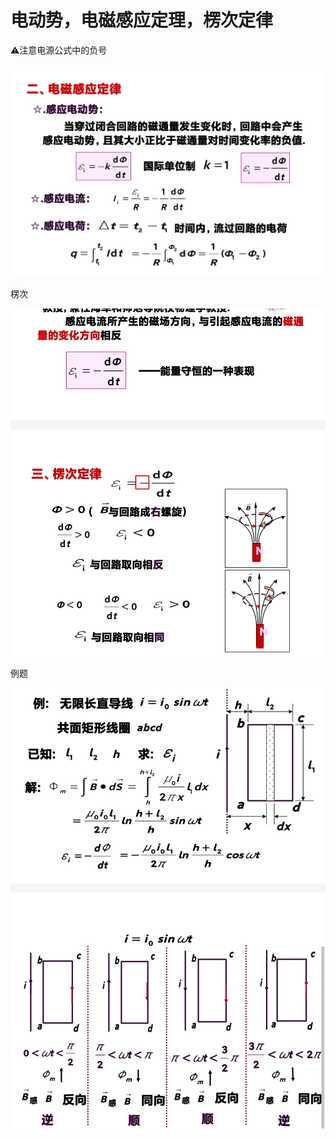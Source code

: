 # 电动势，电磁感应定理，楞次定律

⚠️注意电源公式中的负号

![Screenshot_2022-10-18-08-43-49-972-edit_cn.wps.moffice_eng.jpg](%E7%94%B5%E5%8A%A8%E5%8A%BF%EF%BC%8C%E7%94%B5%E7%A3%81%E6%84%9F%E5%BA%94%E5%AE%9A%E7%90%86%EF%BC%8C%E6%A5%9E%E6%AC%A1%E5%AE%9A%E5%BE%8B%20a63f931e5a0d4b5ba215f012b6dfbeb4/Screenshot_2022-10-18-08-43-49-972-edit_cn.wps.moffice_eng.jpg)

楞次

![Screenshot_2022-10-18-08-52-58-297-edit_cn.wps.moffice_eng.jpg](%E7%94%B5%E5%8A%A8%E5%8A%BF%EF%BC%8C%E7%94%B5%E7%A3%81%E6%84%9F%E5%BA%94%E5%AE%9A%E7%90%86%EF%BC%8C%E6%A5%9E%E6%AC%A1%E5%AE%9A%E5%BE%8B%20a63f931e5a0d4b5ba215f012b6dfbeb4/Screenshot_2022-10-18-08-52-58-297-edit_cn.wps.moffice_eng.jpg)

例题

![Screenshot_2022-10-18-09-20-08-417-edit_cn.wps.moffice_eng.jpg](%E7%94%B5%E5%8A%A8%E5%8A%BF%EF%BC%8C%E7%94%B5%E7%A3%81%E6%84%9F%E5%BA%94%E5%AE%9A%E7%90%86%EF%BC%8C%E6%A5%9E%E6%AC%A1%E5%AE%9A%E5%BE%8B%20a63f931e5a0d4b5ba215f012b6dfbeb4/Screenshot_2022-10-18-09-20-08-417-edit_cn.wps.moffice_eng.jpg)
